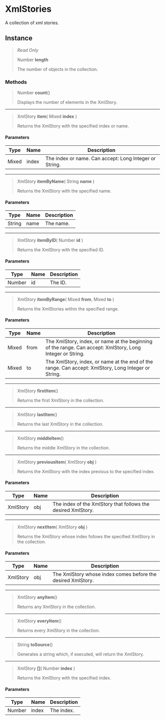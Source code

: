 # XmlStories
A collection of xml stories.

## Instance
> *Read Only* 
> 
> Number **length** 
>
> The number of objects in the collection.

### Methods
> Number **count**()
> 
> Displays the number of elements in the XmlStory.
*** 
> XmlStory **item**( Mixed **index** )
> 
> Returns the XmlStory with the specified index or name.
#### Parameters
| Type | Name | Description |
|---|---|---|
| Mixed | index | The index or name. Can accept: Long Integer or String. |

*** 
> XmlStory **itemByName**( String **name** )
> 
> Returns the XmlStory with the specified name.
#### Parameters
| Type | Name | Description |
|---|---|---|
| String | name | The name. |

*** 
> XmlStory **itemByID**( Number **id** )
> 
> Returns the XmlStory with the specified ID.
#### Parameters
| Type | Name | Description |
|---|---|---|
| Number | id | The ID. |

*** 
> XmlStory **itemByRange**( Mixed **from**, Mixed **to** )
> 
> Returns the XmlStories within the specified range.
#### Parameters
| Type | Name | Description |
|---|---|---|
| Mixed | from | The XmlStory, index, or name at the beginning of the range. Can accept: XmlStory, Long Integer or String. |
| Mixed | to | The XmlStory, index, or name at the end of the range. Can accept: XmlStory, Long Integer or String. |

*** 
> XmlStory **firstItem**()
> 
> Returns the first XmlStory in the collection.
*** 
> XmlStory **lastItem**()
> 
> Returns the last XmlStory in the collection.
*** 
> XmlStory **middleItem**()
> 
> Returns the middle XmlStory in the collection.
*** 
> XmlStory **previousItem**( XmlStory **obj** )
> 
> Returns the XmlStory with the index previous to the specified index.
#### Parameters
| Type | Name | Description |
|---|---|---|
| XmlStory | obj | The index of the XmlStory that follows the desired XmlStory. |

*** 
> XmlStory **nextItem**( XmlStory **obj** )
> 
> Returns the XmlStory whose index follows the specified XmlStory in the collection.
#### Parameters
| Type | Name | Description |
|---|---|---|
| XmlStory | obj | The XmlStory whose index comes before the desired XmlStory. |

*** 
> XmlStory **anyItem**()
> 
> Returns any XmlStory in the collection.
*** 
> XmlStory **everyItem**()
> 
> Returns every XmlStory in the collection.
*** 
> String **toSource**()
> 
> Generates a string which, if executed, will return the XmlStory.
*** 
> XmlStory **[]**( Number **index** )
> 
> Returns the XmlStory with the specified index.
#### Parameters
| Type | Name | Description |
|---|---|---|
| Number | index | The index. |


